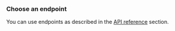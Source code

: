 ### Choose an endpoint  

You can use endpoints as described in the [API reference](/api_reference/)
section. 
